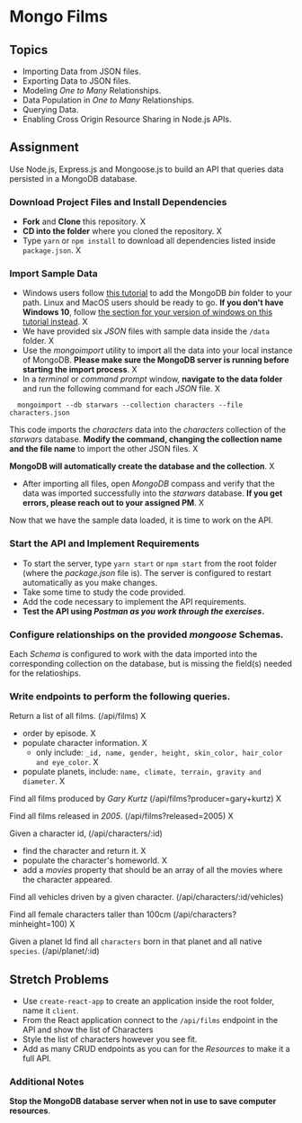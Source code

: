 # Mongo Films

## Topics

* Importing Data from JSON files.
* Exporting Data to JSON files.
* Modeling _One to Many_ Relationships.
* Data Population in _One to Many_ Relationships.
* Querying Data.
* Enabling Cross Origin Resource Sharing in Node.js APIs.

## Assignment

Use Node.js, Express.js and Mongoose.js to build an API that queries data persisted in a MongoDB database.

### Download Project Files and Install Dependencies

* **Fork** and **Clone** this repository. X
* **CD into the folder** where you cloned the repository. X
* Type `yarn` or `npm install` to download all dependencies listed inside `package.json`. X

### Import Sample Data

* Windows users follow [this tutorial](https://dangphongvanthanh.wordpress.com/2017/06/12/add-mongos-bin-folder-to-the-path-environment-variable/) to add the MongoDB _bin_ folder to your path. Linux and MacOS users should be ready to go. **If you don't have Windows 10**, follow [the section for your version of windows on this tutorial instead](https://www.computerhope.com/issues/ch000549.htm). X
* We have provided six _JSON_ files with sample data inside the `/data` folder. X
* Use the _mongoimport_ utility to import all the data into your local instance of MongoDB. **Please make sure the MongoDB server is running before starting the import process**. X
* In a _terminal_ or _command prompt_ window, **navigate to the data folder** and run the following command for each _JSON_ file. X

```shell
  mongoimport --db starwars --collection characters --file characters.json
```

This code imports the _characters_ data into the _characters_ collection of the _starwars_ database. **Modify the command, changing the collection name and the file name** to import the other JSON files. X

**MongoDB will automatically create the database and the collection**. X

* After importing all files, open _MongoDB_ compass and verify that the data was imported successfully into the _starwars_ database. **If you get errors, please reach out to your assigned PM**. X

Now that we have the sample data loaded, it is time to work on the API.

### Start the API and Implement Requirements

* To start the server, type `yarn start` or `npm start` from the root folder (where the _package.json_ file is). The server is configured to restart automatically as you make changes.
* Take some time to study the code provided.
* Add the code necessary to implement the API requirements.
* **Test the API using _Postman as you work through the exercises_.**

### Configure relationships on the provided _mongoose_ Schemas.

Each _Schema_ is configured to work with the data imported into the corresponding collection on the database, but is missing the field(s) needed for the relatioships.

### Write endpoints to perform the following queries.

Return a list of all films. (/api/films) X

* order by episode. X
* populate character information. X
  * only include: `_id, name, gender, height, skin_color, hair_color and eye_color`. X
* populate planets, include: `name, climate, terrain, gravity and diameter`. X

Find all films produced by _Gary Kurtz_ (/api/films?producer=gary+kurtz) X

Find all films released in _2005_. (/api/films?released=2005) X

Given a character id, (/api/characters/:id)

* find the character and return it. X
* populate the character's homeworld. X
* add a _movies_ property that should be an array of all the movies where the character appeared.

Find all vehicles driven by a given character. (/api/characters/:id/vehicles)

Find all female characters taller than 100cm (/api/characters?minheight=100) X

Given a planet Id find all `characters` born in that planet and all native `species`. (/api/planet/:id)

## Stretch Problems

* Use `create-react-app` to create an application inside the root folder, name it `client`.
* From the React application connect to the `/api/films` endpoint in the API and show the list of Characters
* Style the list of characters however you see fit.
* Add as many CRUD endpoints as you can for the _Resources_ to make it a full API. 

### Additional Notes

**Stop the MongoDB database server when not in use to save computer resources**.
